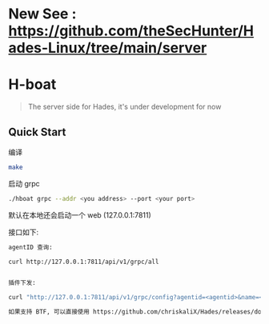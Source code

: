 # New See : https://github.com/theSecHunter/Hades-Linux/tree/main/server
# H-boat

> The server side for Hades, it's under development for now

## Quick Start

编译

```bash
make
```

启动 grpc

```bash
./hboat grpc --addr <you address> --port <your port>
```

默认在本地还会启动一个 web (127.0.0.1:7811)

接口如下:

```bash
agentID 查询:

curl http://127.0.0.1:7811/api/v1/grpc/all


插件下发:

curl "http://127.0.0.1:7811/api/v1/grpc/config?agentid=<agentid>&name=<plugin_name>&sha256=<sha256>&downloadurl=<downloadurl>&version=<version>"

如果支持 BTF, 可以直接使用 https://github.com/chriskaliX/Hades/releases/download/v1.0.0/eBPF-Driver-v1.0.0
```
